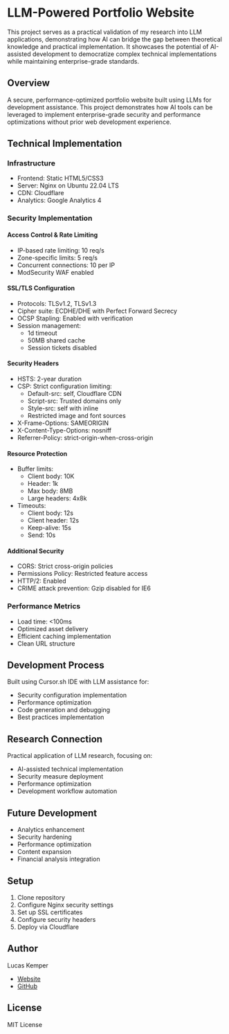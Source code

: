 # LLM-Powered Portfolio Website
This project serves as a practical validation of my research into LLM applications, demonstrating how AI can bridge the gap between theoretical knowledge and practical implementation. It showcases the potential of AI-assisted development to democratize complex technical implementations while maintaining enterprise-grade standards.
## Overview
A secure, performance-optimized portfolio website built using LLMs for development assistance. This project demonstrates how AI tools can be leveraged to implement enterprise-grade security and performance optimizations without prior web development experience.

## Technical Implementation
### Infrastructure
- Frontend: Static HTML5/CSS3
- Server: Nginx on Ubuntu 22.04 LTS
- CDN: Cloudflare
- Analytics: Google Analytics 4 
### Security Implementation
#### Access Control & Rate Limiting
- IP-based rate limiting: 10 req/s
- Zone-specific limits: 5 req/s
- Concurrent connections: 10 per IP
- ModSecurity WAF enabled

#### SSL/TLS Configuration
- Protocols: TLSv1.2, TLSv1.3
- Cipher suite: ECDHE/DHE with Perfect Forward Secrecy
- OCSP Stapling: Enabled with verification
- Session management:
  - 1d timeout
  - 50MB shared cache
  - Session tickets disabled

#### Security Headers
- HSTS: 2-year duration
- CSP: Strict configuration limiting:
  - Default-src: self, Cloudflare CDN
  - Script-src: Trusted domains only
  - Style-src: self with inline
  - Restricted image and font sources
- X-Frame-Options: SAMEORIGIN
- X-Content-Type-Options: nosniff
- Referrer-Policy: strict-origin-when-cross-origin

#### Resource Protection
- Buffer limits:
  - Client body: 10K
  - Header: 1k
  - Max body: 8MB
  - Large headers: 4x8k
- Timeouts:
  - Client body: 12s
  - Client header: 12s
  - Keep-alive: 15s
  - Send: 10s

#### Additional Security
- CORS: Strict cross-origin policies
- Permissions Policy: Restricted feature access
- HTTP/2: Enabled
- CRIME attack prevention: Gzip disabled for IE6

### Performance Metrics
- Load time: <100ms
- Optimized asset delivery
- Efficient caching implementation
- Clean URL structure

## Development Process
Built using Cursor.sh IDE with LLM assistance for:
- Security configuration implementation
- Performance optimization
- Code generation and debugging
- Best practices implementation

## Research Connection
Practical application of LLM research, focusing on:
- AI-assisted technical implementation
- Security measure deployment
- Performance optimization
- Development workflow automation

## Future Development
- Analytics enhancement
- Security hardening
- Performance optimization
- Content expansion
- Financial analysis integration

## Setup
1. Clone repository
2. Configure Nginx security settings
3. Set up SSL certificates
4. Configure security headers
5. Deploy via Cloudflare

## Author
Lucas Kemper
- [Website](https://lucaskemper.com)
- [GitHub](https://github.com/lucaskemper)

## License
MIT License
